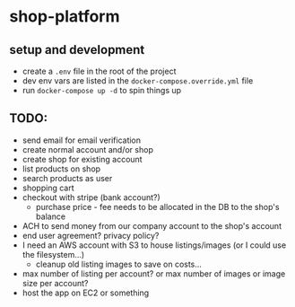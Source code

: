 # shop-platform

## setup and development

- create a `.env` file in the root of the project
- dev env vars are listed in the `docker-compose.override.yml` file
- run `docker-compose up -d` to spin things up

## TODO:

- send email for email verification
- create normal account and/or shop
- create shop for existing account
- list products on shop
- search products as user
- shopping cart
- checkout with stripe (bank account?)
  - purchase price - fee needs to be allocated in the DB to the shop's balance
- ACH to send money from our company account to the shop's account
- end user agreement? privacy policy?
- I need an AWS account with S3 to house listings/images (or I could use the filesystem...)
  - cleanup old listing images to save on costs...
- max number of listing per account? or max number of images or image size per account?
- host the app on EC2 or something
